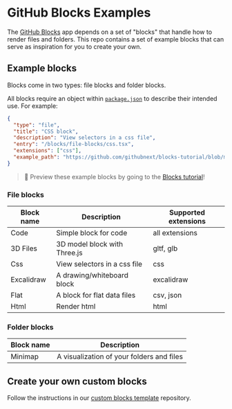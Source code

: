# GitHub Blocks Examples

The [GitHub Blocks](https://github.com/githubnext/blocks) app depends on a set of "blocks" that handle how to render files and folders. This repo contains a set of example blocks that can serve as inspiration for you to create your own.

## Example blocks

Blocks come in two types: file blocks and folder blocks.

All blocks require an object within [`package.json`](https://github.com/githubnext/blocks-examples/blob/main/package.json#L20) to describe their intended use. For example:

```json
{
  "type": "file",
  "title": "CSS block",
  "description": "View selectors in a css file",
  "entry": "/blocks/file-blocks/css.tsx",
  "extensions": ["css"],
  "example_path": "https://github.com/githubnext/blocks-tutorial/blob/main/global.css"
}
```

> 👀 Preview these example blocks by going to the [Blocks tutorial](https://blocks.githubnext.com/githubnext/blocks-tutorial)!

### File blocks

| Block name | Description                  | Supported extensions |
| ---------- | ---------------------------- | -------------------- |
| Code       | Simple block for code        | all extensions       |
| 3D Files   | 3D model block with Three.js | gltf, glb            |
| Css        | View selectors in a css file | css                  |
| Excalidraw | A drawing/whiteboard block   | excalidraw           |
| Flat       | A block for flat data files  | csv, json            |
| Html       | Render html                  | html                 |

### Folder blocks

| Block name | Description                               |
| ---------- | ----------------------------------------- |
| Minimap    | A visualization of your folders and files |

## Create your own custom blocks

Follow the instructions in our [custom blocks template](https://github.com/githubnext/blocks-template) repository.
